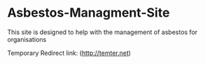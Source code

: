 # Asbestos-Managment-Site
This site is designed to help with the management of asbestos for organisations

Temporary Redirect link: (http://temter.net)
